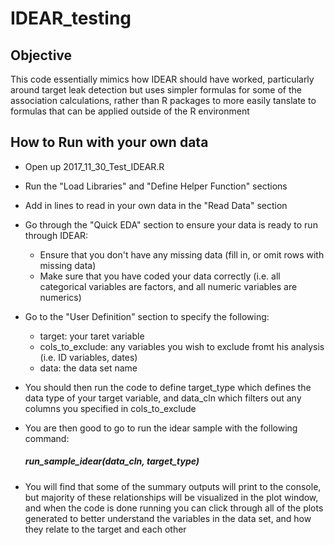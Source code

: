 # IDEAR_testing

## Objective
This code essentially mimics how IDEAR should have worked, particularly around target leak detection but uses simpler formulas for some of the association calculations, rather than R packages to more easily tanslate to formulas that can be applied outside of the R environment 

## How to Run with your own data 
- Open up 2017_11_30_Test_IDEAR.R 
- Run the "Load Libraries" and "Define Helper Function" sections 
- Add in lines to read in your own data in the "Read Data" section 
- Go through the "Quick EDA" section to ensure your data is ready to run through IDEAR: 
  - Ensure that you don't have any missing data (fill in, or omit rows with missing data) 
  - Make sure that you have coded your data correctly (i.e. all categorical variables are factors, and all numeric variables are numerics) 
- Go to the "User Definition" section to specify the following: 
  - target: your taret variable
  - cols_to_exclude: any variables you wish to exclude fromt his analysis (i.e. ID variables, dates) 
  - data: the data set name 
- You should then run the code to define target_type which defines the data type of your target variable, and data_cln which filters out any columns you specified in cols_to_exclude 
- You are then good to go to run the idear sample with the following command: 
  ##### run_sample_idear(data_cln, target_type) #####
  
- You will find that some of the summary outputs will print to the console, but majority of these relationships will be visualized in the plot window, and when the code is done running you can click through all of the plots generated to better understand the variables in the data set, and how they relate to the target and each other 
